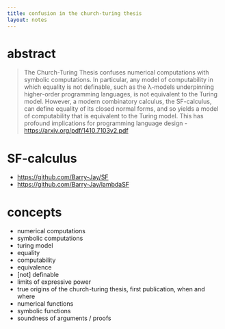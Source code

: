 ```yaml
---
title: confusion in the church-turing thesis
layout: notes
---
```


# abstract 
> The Church-Turing Thesis confuses numerical computations with symbolic computations. In particular, any model of computability in which
equality is not definable, such as the λ-models underpinning higher-order programming languages, is not equivalent to the Turing model. However,
a modern combinatory calculus, the SF-calculus, can define equality of its closed normal forms, and so yields a model of computability that is
equivalent to the Turing model. This has profound implications for programming language design - 
> https://arxiv.org/pdf/1410.7103v2.pdf

# SF-calculus
- https://github.com/Barry-Jay/SF
- https://github.com/Barry-Jay/lambdaSF

# concepts
- numerical computations
- symbolic computations
- turing model
- equality
- computability
- equivalence
- [not] definable
- limits of expressive power
- true origins of the church-turing thesis, first publication, when and where
- numerical functions
- symbolic functions
- soundness of arguments / proofs
